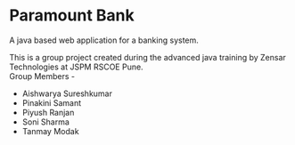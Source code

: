 # Paramount Bank
A java based web application for a banking system. 

This is a group project created during the advanced java training by Zensar Technologies at JSPM RSCOE Pune.   
Group Members - 
* Aishwarya Sureshkumar
* Pinakini Samant
* Piyush Ranjan
* Soni Sharma
* Tanmay Modak
